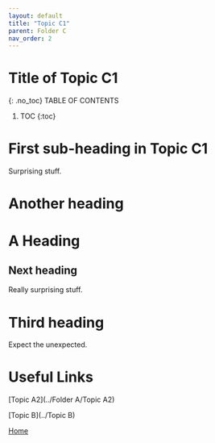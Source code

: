 ```yaml
---
layout: default
title: "Topic C1"
parent: Folder C
nav_order: 2
---
```


# Title of Topic C1
{: .no_toc}
TABLE OF CONTENTS 
1. TOC
{:toc}  

# First sub-heading in Topic C1  
 Surprising stuff.  

# Another heading


# A Heading  
  

## Next heading

  
 Really surprising stuff.


# Third heading

  
 Expect the unexpected.





# Useful Links  
  
[Topic A2](../Folder A/Topic A2)
   
[Topic B](../Topic B)  
   
[Home](../index)  

